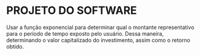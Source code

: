 # PROJETO DO SOFTWARE
Usar a função exponencial para determinar qual o montante representativo para o período de tempo exposto pelo usuário. Dessa maneira, determinando o valor capitalizado do investimento, assim como o retorno obtido.